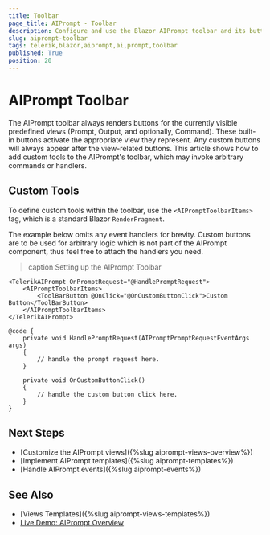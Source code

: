 ```yaml
---
title: Toolbar
page_title: AIPrompt - Toolbar
description: Configure and use the Blazor AIPrompt toolbar and its buttons. How to define custom toolbar buttons.
slug: aiprompt-toolbar
tags: telerik,blazor,aiprompt,ai,prompt,toolbar
published: True
position: 20
---
```


# AIPrompt Toolbar

The AIPrompt toolbar always renders buttons for the currently visible predefined views (Prompt, Output, and optionally, Command). These built-in buttons activate the appropriate view they represent. Any custom buttons will always appear after the view-related buttons. This article shows how to add custom tools to the AIPrompt's toolbar, which may invoke arbitrary commands or handlers.


## Custom Tools

To define custom tools within the toolbar, use the `<AIPromptToolbarItems>` tag, which is a standard Blazor `RenderFragment`.

The example below omits any event handlers for brevity. Custom buttons are to be used for arbitrary logic which is not part of the AIPrompt component, thus feel free to attach the handlers you need.

>caption Setting up the AIPrompt Toolbar

````CSHTML
<TelerikAIPrompt OnPromptRequest="@HandlePromptRequest">
    <AIPromptToolbarItems>
        <ToolBarButton @OnClick="@OnCustomButtonClick">Custom Button</ToolBarButton>
    </AIPromptToolbarItems>
</TelerikAIPrompt>

@code {
    private void HandlePromptRequest(AIPromptPromptRequestEventArgs args)
    {
        // handle the prompt request here.
    }

    private void OnCustomButtonClick()
    {
        // handle the custom button click here.
    }
}
````


## Next Steps

* [Customize the AIPrompt views]({%slug aiprompt-views-overview%})
* [Implement AIPrompt templates]({%slug aiprompt-templates%})
* [Handle AIPrompt events]({%slug aiprompt-events%})

## See Also

* [Views Templates]({%slug aiprompt-views-templates%})
* [Live Demo: AIPrompt Overview](https://demos.telerik.com/blazor-ui/aiprompt/overview)